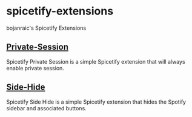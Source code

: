 # spicetify-extensions
bojanraic's Spicetify Extensions

## [Private-Session](./private-session/README.md)

Spicetify Private Session is a simple Spicetify extension that will always enable private session.

## [Side-Hide](./side-hide/README.md)

Spicetify Side Hide is a simple Spicetify extension that hides the Spotify sidebar and associated buttons. 